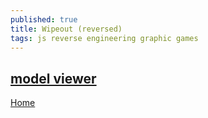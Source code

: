 ```yaml
---
published: true
title: Wipeout (reversed)
tags: js reverse engineering graphic games
---
```

## [model viewer](http://phoboslab.org/wipeout/)

[Home](http://phoboslab.org/log/2015/04/reverse-engineering-wipeout-psx)

